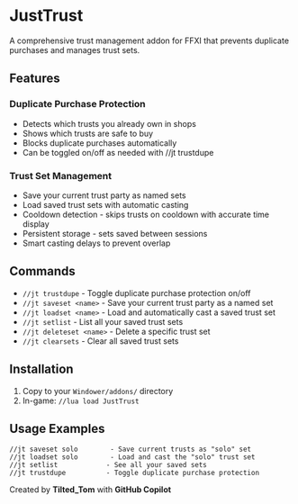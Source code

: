 # JustTrust

A comprehensive trust management addon for FFXI that prevents duplicate purchases and manages trust sets.

## Features

### Duplicate Purchase Protection
- Detects which trusts you already own in shops
- Shows which trusts are safe to buy  
- Blocks duplicate purchases automatically
- Can be toggled on/off as needed with //jt trustdupe

### Trust Set Management
- Save your current trust party as named sets
- Load saved trust sets with automatic casting
- Cooldown detection - skips trusts on cooldown with accurate time display
- Persistent storage - sets saved between sessions
- Smart casting delays to prevent overlap

## Commands

- `//jt trustdupe` - Toggle duplicate purchase protection on/off
- `//jt saveset <name>` - Save your current trust party as a named set
- `//jt loadset <name>` - Load and automatically cast a saved trust set
- `//jt setlist` - List all your saved trust sets
- `//jt deleteset <name>` - Delete a specific trust set
- `//jt clearsets` - Clear all saved trust sets

## Installation

1. Copy to your `Windower/addons/` directory
2. In-game: `//lua load JustTrust`

## Usage Examples

```
//jt saveset solo        - Save current trusts as "solo" set
//jt loadset solo        - Load and cast the "solo" trust set
//jt setlist            - See all your saved sets
//jt trustdupe          - Toggle duplicate purchase protection
```



Created by **Tilted_Tom** with **GitHub Copilot**
